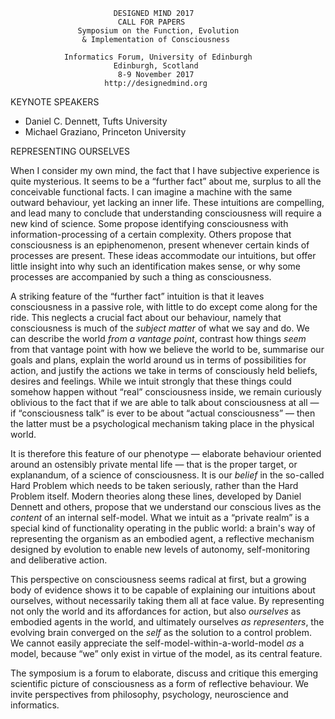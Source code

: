                            DESIGNED MIND 2017
                            CALL FOR PAPERS
                   Symposium on the Function, Evolution
                    & Implementation of Consciousness

                Informatics Forum, University of Edinburgh
                           Edinburgh, Scotland
                            8-9 November 2017
                         http://designedmind.org

KEYNOTE SPEAKERS

* Daniel C. Dennett, Tufts University
* Michael Graziano, Princeton University

REPRESENTING OURSELVES

When I consider my own mind, the fact that I have subjective experience is
quite mysterious. It seems to be a &ldquo;further fact&rdquo; about me,
surplus to all the conceivable functional facts. I can imagine a machine with
the same outward behaviour, yet lacking an inner life. These intuitions are
compelling, and lead many to conclude that understanding consciousness will
require a new kind of science. Some propose identifying consciousness with
information-processing of a certain complexity. Others propose that
consciousness is an epiphenomenon, present whenever certain kinds of processes
are present. These ideas accommodate our intuitions, but offer little insight
into why such an identification makes sense, or why some processes are
accompanied by such a thing as consciousness.
 
A striking feature of the &ldquo;further fact&rdquo; intuition is that it
leaves consciousness in a passive role, with little to do except come along
for the ride. This neglects a crucial fact about our behaviour, namely that
consciousness is much of the _subject matter_ of what we say and do. We can
describe the world _from a vantage point_, contrast how things _seem_ from
that vantage point with how we believe the world to be, summarise our goals
and plans, explain the world around us in terms of possibilities for action,
and justify the actions we take in terms of consciously held beliefs, desires
and feelings. While we intuit strongly that these things could somehow happen
without &ldquo;real&rdquo; consciousness inside, we remain curiously oblivious
to the fact that if we are able to talk about consciousness at all &mdash; if
&ldquo;consciousness talk&rdquo; is ever to be about &ldquo;actual
consciousness&rdquo; &mdash; then the latter must be a psychological mechanism
taking place in the physical world.

It is therefore this feature of our phenotype &mdash; elaborate behaviour
oriented around an ostensibly private mental life &mdash; that is the proper
target, or explanandum, of a science of consciousness. It is our _belief_ in
the so-called Hard Problem which needs to be taken seriously, rather than the
Hard Problem itself. Modern theories along these lines, developed by Daniel
Dennett and others, propose that we understand our conscious lives as the
_content_ of an internal self-model. What we intuit as a &ldquo;private
realm&rdquo; is a special kind of functionality operating in the public world:
a brain's way of representing the organism as an embodied agent, a reflective
mechanism designed by evolution to enable new levels of autonomy,
self-monitoring and deliberative action.

This perspective on consciousness seems radical at first, but a growing body
of evidence shows it to be capable of explaining our intuitions about
ourselves, without necessarily taking them all at face value. By representing
not only the world and its affordances for action, but also _ourselves_ as
embodied agents in the world, and ultimately ourselves _as representers_, the
evolving brain converged on the _self_ as the solution to a control problem.
We cannot easily appreciate the self-model-within-a-world-model _as_ a model,
because &ldquo;we&rdquo; only exist in virtue of the model, as its central
feature.

The symposium is a forum to elaborate, discuss and critique this emerging
scientific picture of consciousness as a form of reflective behaviour. We
invite perspectives from philosophy, psychology, neuroscience and informatics.
